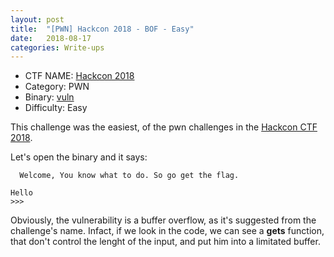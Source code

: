 ```yaml
---
layout: post
title:  "[PWN] Hackcon 2018 - BOF - Easy"
date:   2018-08-17
categories: Write-ups
---
```

  - CTF NAME: [Hackcon 2018](https://hackcon.in/)
  - Category: PWN
  - Binary: [vuln](http://ring0ot.github.io/binary/hackcon2018-vuln)
  - Difficulty: Easy

This challenge was the easiest, of the pwn challenges in the [Hackcon CTF 2018](https://hackcon.in/).

Let's open the binary and it says:

```
  Welcome, You know what to do. So go get the flag.

Hello
>>>
```
Obviously, the vulnerability is a buffer overflow, as it's suggested from the challenge's name. Infact, if we look in the code, we can see a <b>gets</b> function, that don't control the lenght of the input, and put him into a limitated buffer.

